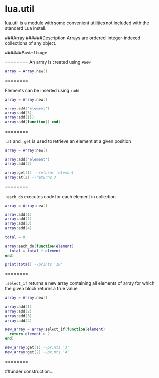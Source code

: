 lua.util
========
lua.util is a module with some convenient utilities not included with the standard Lua install.

###Array
######Description
Arrays are ordered, integer-indexed collections of any object.

######Basic Usage

========
An array is created using `#new`
```Lua
array = Array.new()
```
========

Elements can be inserted using `:add`
```Lua
array = Array.new()

array:add('element')
array:add(3)
array:add({})
array:add(function() end)
```

========

`:at` and `:get` is used to retrieve an element at a given position
```Lua
array = Array:new()

array:add('element')
array:add(3)

array:get(1) --returns 'element'
array:at(2) --returns 3
```

========

`:each_do` executes code for each element in collection
```Lua
array = Array:new()

array:add(1)
array:add(2)
array:add(3)
array:add(4)

total = 0

array:each_do(function(element)
  total = total + element
end)

print(total) --prints '10'
```

========

`:select_if` returns a new array containing all elements of array for which the given block returns a true value
```Lua
array = Array:new()

array:add(1)
array:add(2)
array:add(3)
array:add(4)

new_array = array:select_if(function(element)
  return element > 2
end)

new_array:get(1) --prints '3'
new_array:get(2) --prints '4'
```
========

##under construction...
